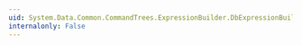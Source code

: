 ```yaml
---
uid: System.Data.Common.CommandTrees.ExpressionBuilder.DbExpressionBuilder.OrderBy(System.Data.Common.CommandTrees.DbExpression,System.Func{System.Data.Common.CommandTrees.DbExpression,System.Data.Common.CommandTrees.DbExpression},System.String)
internalonly: False
---
```

